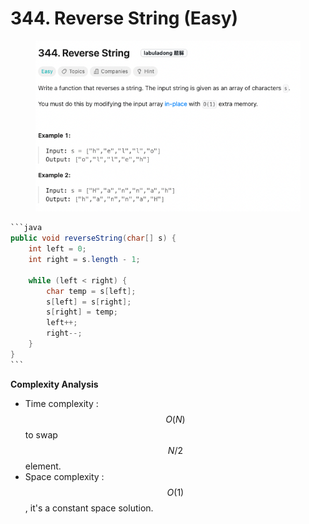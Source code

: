 # 344. Reverse String (Easy)

<figure><img src="../../../.gitbook/assets/image (39) (1) (1).png" alt=""><figcaption></figcaption></figure>

````java
```java
public void reverseString(char[] s) {
    int left = 0;
    int right = s.length - 1;

    while (left < right) {
        char temp = s[left];
        s[left] = s[right];
        s[right] = temp;
        left++;
        right--;
    }
}
```
````

**Complexity Analysis**

* Time complexity : $$O(N)$$ to swap $$N/2$$ element.
* Space complexity : $$O(1)$$, it's a constant space solution.
